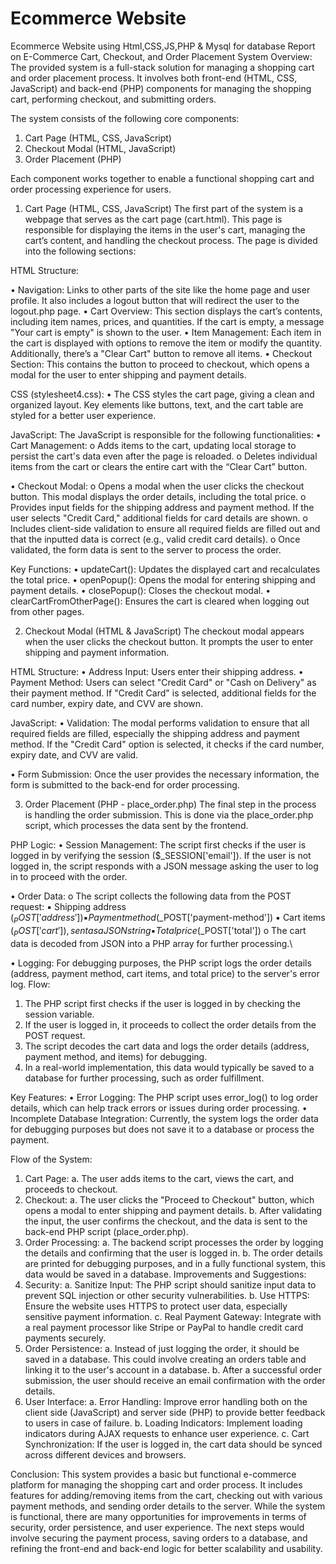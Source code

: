 # Ecommerce Website
 Ecommerce Website using Html,CSS,JS,PHP & Mysql for database
Report on E-Commerce Cart, Checkout, and Order Placement System
Overview:
The provided system is a full-stack solution for managing a shopping cart and order
placement process. It involves both front-end (HTML, CSS, JavaScript) and back-end (PHP)
components for managing the shopping cart, performing checkout, and submitting orders.

The system consists of the following core components:
1. Cart Page (HTML, CSS, JavaScript)
2. Checkout Modal (HTML, JavaScript)
3. Order Placement (PHP)


Each component works together to enable a functional shopping cart and order processing
experience for users.


1. Cart Page (HTML, CSS, JavaScript)
The first part of the system is a webpage that serves as the cart page (cart.html). This
page is responsible for displaying the items in the user's cart, managing the cart’s content,
and handling the checkout process. The page is divided into the following sections:

HTML Structure:

• Navigation: Links to other parts of the site like the home page and user profile. It
also includes a logout button that will redirect the user to the logout.php page.
• Cart Overview: This section displays the cart’s contents, including item names,
prices, and quantities. If the cart is empty, a message "Your cart is empty" is shown
to the user.
• Item Management: Each item in the cart is displayed with options to remove the
item or modify the quantity. Additionally, there’s a "Clear Cart" button to remove all
items.
• Checkout Section: This contains the button to proceed to checkout, which opens a
modal for the user to enter shipping and payment details.


CSS (stylesheet4.css):
• The CSS styles the cart page, giving a clean and organized layout. Key elements like
buttons, text, and the cart table are styled for a better user experience.

JavaScript:
The JavaScript is responsible for the following functionalities:
• Cart Management:
o Adds items to the cart, updating local storage to persist the cart's data even
after the page is reloaded.
o Deletes individual items from the cart or clears the entire cart with the “Clear
Cart” button.

• Checkout Modal:
o Opens a modal when the user clicks the checkout button. This modal
displays the order details, including the total price.
o Provides input fields for the shipping address and payment method. If the
user selects "Credit Card," additional fields for card details are shown.
o Includes client-side validation to ensure all required fields are filled out and
that the inputted data is correct (e.g., valid credit card details).
o Once validated, the form data is sent to the server to process the order.


Key Functions:
• updateCart(): Updates the displayed cart and recalculates the total price.
• openPopup(): Opens the modal for entering shipping and payment details.
• closePopup(): Closes the checkout modal.
• clearCartFromOtherPage(): Ensures the cart is cleared when logging out from
other pages.


2. Checkout Modal (HTML & JavaScript)
The checkout modal appears when the user clicks the checkout button. It prompts the
user to enter shipping and payment information.

HTML Structure:
• Address Input: Users enter their shipping address.
• Payment Method: Users can select "Credit Card" or "Cash on Delivery" as their
payment method. If "Credit Card" is selected, additional fields for the card number,
expiry date, and CVV are shown.

JavaScript:
• Validation: The modal performs validation to ensure that all required fields are
filled, especially the shipping address and payment method. If the "Credit Card"
option is selected, it checks if the card number, expiry date, and CVV are valid.

• Form Submission: Once the user provides the necessary information, the form is
submitted to the back-end for order processing.

3. Order Placement (PHP - place_order.php)
The final step in the process is handling the order submission. This is done via the
place_order.php script, which processes the data sent by the frontend.

PHP Logic:
• Session Management: The script first checks if the user is logged in by verifying the
session ($_SESSION['email']). If the user is not logged in, the script responds
with a JSON message asking the user to log in to proceed with the order.

• Order Data:
o The script collects the following data from the POST request:
▪ Shipping address ($_POST['address'])
▪ Payment method ($_POST['payment-method'])
▪ Cart items ($_POST['cart']), sent as a JSON string
▪ Total price ($_POST['total'])
o The cart data is decoded from JSON into a PHP array for further processing.\

• Logging: For debugging purposes, the PHP script logs the order details (address,
payment method, cart items, and total price) to the server's error log.
Flow:
1. The PHP script first checks if the user is logged in by checking the session variable.
2. If the user is logged in, it proceeds to collect the order details from the POST
request.
3. The script decodes the cart data and logs the order details (address, payment
method, and items) for debugging.
4. In a real-world implementation, this data would typically be saved to a database for
further processing, such as order fulfillment.

Key Features:
• Error Logging: The PHP script uses error_log() to log order details, which can
help track errors or issues during order processing.
• Incomplete Database Integration: Currently, the system logs the order data for
debugging purposes but does not save it to a database or process the payment.

Flow of the System:
1. Cart Page:
a. The user adds items to the cart, views the cart, and proceeds to checkout.
2. Checkout:
a. The user clicks the "Proceed to Checkout" button, which opens a modal to
enter shipping and payment details.
b. After validating the input, the user confirms the checkout, and the data is
sent to the back-end PHP script (place_order.php).
3. Order Processing:
a. The backend script processes the order by logging the details and confirming
that the user is logged in.
b. The order details are printed for debugging purposes, and in a fully functional
system, this data would be saved in a database.
Improvements and Suggestions:
1. Security:
a. Sanitize Input: The PHP script should sanitize input data to prevent SQL
injection or other security vulnerabilities.
b. Use HTTPS: Ensure the website uses HTTPS to protect user data, especially
sensitive payment information.
c. Real Payment Gateway: Integrate with a real payment processor like Stripe
or PayPal to handle credit card payments securely.
2. Order Persistence:
a. Instead of just logging the order, it should be saved in a database. This could
involve creating an orders table and linking it to the user's account in a
database.
b. After a successful order submission, the user should receive an email
confirmation with the order details.
3. User Interface:
a. Error Handling: Improve error handling both on the client side (JavaScript)
and server side (PHP) to provide better feedback to users in case of failure.
b. Loading Indicators: Implement loading indicators during AJAX requests to
enhance user experience.
c. Cart Synchronization: If the user is logged in, the cart data should be
synced across different devices and browsers.


Conclusion:
This system provides a basic but functional e-commerce platform for managing the
shopping cart and order process. It includes features for adding/removing items from the
cart, checking out with various payment methods, and sending order details to the server.
While the system is functional, there are many opportunities for improvements in terms of
security, order persistence, and user experience. The next steps would involve securing
the payment process, saving orders to a database, and refining the front-end and back-end
logic for better scalability and usability.
